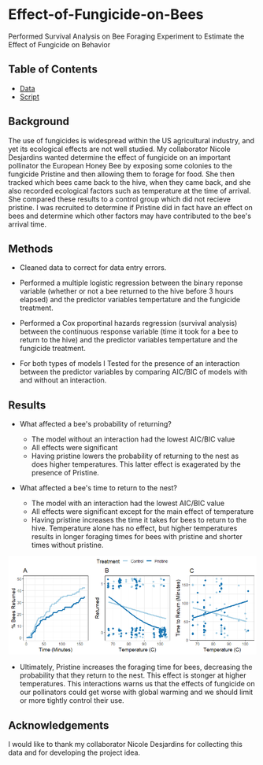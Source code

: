 # Effect-of-Fungicide-on-Bees
Performed Survival Analysis on Bee Foraging Experiment to Estimate the Effect of Fungicide on Behavior

## Table of Contents

* [Data](https://github.com/colinmichaellynch/Effect-of-Fungicide-on-Bees/blob/main/FN%20combined%20data%20-%20All%20data.csv)
* [Script](https://github.com/colinmichaellynch/Effect-of-Fungicide-on-Bees/blob/main/updateWithRunAnalysis.R)

## Background

The use of fungicides is widespread within the US agricultural industry, and yet its ecological effects are not well studied. My collaborator Nicole Desjardins wanted determine the effect of fungicide on an important pollinator the European Honey Bee by exposing some colonies to the fungicide Pristine and then allowing them to forage for food. She then tracked which bees came back to the hive, when they came back, and she also recorded ecological factors such as temperature at the time of arrival. She compared these results to a control group which did not recieve pristine. I was recruited to determine if Pristine did in fact have an effect on bees and determine which other factors may have contributed to the bee's arrival time. 

## Methods

* Cleaned data to correct for data entry errors. 

* Performed a multiple logistic regression between the binary reponse variable (whether or not a bee returned to the hive before 3 hours elapsed) and the predictor variables tempertature and the fungicide treatment. 

* Performed a Cox proportinal hazards regression (survival analysis) between the continuous response variable (time it took for a bee to return to the hive) and the predictor variables tempertature and the fungicide treatment. 

* For both types of models I Tested for the presence of an interaction between the predictor variables by comparing AIC/BIC of models with and without an interaction. 

## Results

* What affected a bee's probability of returning?
  - The model without an interaction had the lowest AIC/BIC value
  - All effects were significant
  - Having pristine lowers the probability of returning to the nest as does higher temperatures. This latter effect is exagerated by the presence of Pristine. 

* What affected a bee's time to return to the nest?
  - The model with an interaction had the lowest AIC/BIC value
  - All effects were significant except for the main effect of temperature
  - Having pristine increases the time it takes for bees to return to the hive. Temperature alone has no effect, but higher temperatures results in longer foraging times for bees with pristine and shorter times without pristine. 
  
![](/Images/Rplot01.png)

* Ultimately, Pristine increases the foraging time for bees, decreasing the probability that they return to the nest. This effect is stonger at higher temperatures. This interactions warns us that the effects of fungicide on our pollinators could get worse with global warming and we should limit or more tightly control their use. 

## Acknowledgements

I would like to thank my collaborator Nicole Desjardins for collecting this data and for developing the project idea.
